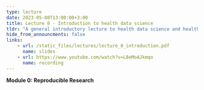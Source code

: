 ```yaml
---
type: lecture
date: 2023-05-08T13:00:00+3:00
title: Lecture 0 - Introduction to health data science
tldr: "A general introductory lecture to health data science and health data science tools."
hide_from_announcments: false
links: 
    - url: /static_files/lectures/lecture_0_introduction.pdf
      name: slides 
    - url: https://www.youtube.com/watch?v=L8eMoAJkmqo
      name: recording
---
```


<strong>Module 0: Reproducible Research</strong>
